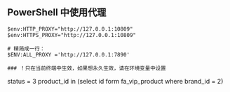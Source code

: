 ## PowerShell 中使用代理

```shell
$env:HTTP_PROXY="http://127.0.0.1:10809"
$env:HTTPS_PROXY="http://127.0.0.1:10809"

# 精简成一行：
$ENV:ALL_PROXY ='http://127.0.0.1:7890'

### ！只在当前终端中生效，如果想永久生效，请在环境变量中设置
```

status = 3
product_id in (select id form fa_vip_product where brand_id = 2)